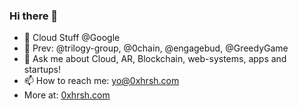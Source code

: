 ### Hi there 👋
- 🔭 Cloud Stuff @Google
- 🔭 Prev: @trilogy-group, @0chain, @engagebud, @GreedyGame
- 💬 Ask me about Cloud, AR, Blockchain, web-systems, apps and startups!
- 📫 How to reach me: yo@0xhrsh.com
- More at: [0xhrsh.com](https://0xhrsh.com/)
